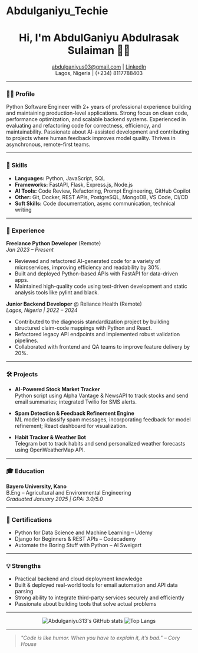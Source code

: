 # Abdulganiyu_Techie
<!--
Hi there 👋
Welcome to my GitHub profile! 
-->

<h1 align="center">Hi, I'm AbdulGaniyu Abdulrasak Sulaiman 👨‍💻</h1>
<p align="center">
  <a href="mailto:abdulganiyus03@gmail.com">abdulganiyus03@gmail.com</a> |
  <a href="https://www.linkedin.com/in/your-linkedin">LinkedIn</a> <br>
  Lagos, Nigeria | (+234) 8117788403
</p>

---

### 🧑‍💻 **Profile**

Python Software Engineer with 2+ years of professional experience building and maintaining production-level applications. Strong focus on clean code, performance optimization, and scalable backend systems. Experienced in evaluating and refactoring code for correctness, efficiency, and maintainability. Passionate about AI-assisted development and contributing to projects where human feedback improves model quality. Thrives in asynchronous, remote-first teams.

---

### 🚀 **Skills**

- **Languages:** Python, JavaScript, SQL  
- **Frameworks:** FastAPI, Flask, Express.js, Node.js  
- **AI Tools:** Code Review, Refactoring, Prompt Engineering, GitHub Copilot  
- **Other:** Git, Docker, REST APIs, PostgreSQL, MongoDB, VS Code, CI/CD  
- **Soft Skills:** Code documentation, async communication, technical writing  

---

### 💼 **Experience**

**Freelance Python Developer** (Remote)  
_Jan 2023 – Present_

- Reviewed and refactored AI-generated code for a variety of microservices, improving efficiency and readability by 30%.
- Built and deployed Python-based APIs with FastAPI for data-driven apps.
- Maintained high-quality code using test-driven development and static analysis tools like pylint and black.

**Junior Backend Developer** @ Reliance Health (Remote)  
_Lagos, Nigeria | 2022 – 2024_

- Contributed to the diagnosis standardization project by building structured claim-code mappings with Python and React.
- Refactored legacy API endpoints and implemented robust validation pipelines.
- Collaborated with frontend and QA teams to improve feature delivery by 20%.

---

### 🛠️ **Projects**

- **AI-Powered Stock Market Tracker**  
  Python script using Alpha Vantage & NewsAPI to track stocks and send email summaries; integrated Twilio for SMS alerts.

- **Spam Detection & Feedback Refinement Engine**  
  ML model to classify spam messages, incorporating feedback for model refinement; React dashboard for visualization.

- **Habit Tracker & Weather Bot**  
  Telegram bot to track habits and send personalized weather forecasts using OpenWeatherMap API.

---

### 🎓 **Education**

**Bayero University, Kano**  
B.Eng – Agricultural and Environmental Engineering  
_Graduated January 2025 | GPA: 3.0/5.0_

---

### 📜 **Certifications**

- Python for Data Science and Machine Learning – Udemy  
- Django for Beginners & REST APIs – Codecademy  
- Automate the Boring Stuff with Python – Al Sweigart  

---

### 💡 **Strengths**

- Practical backend and cloud deployment knowledge
- Built & deployed real-world tools for email automation and API data parsing
- Strong ability to integrate third-party services securely and efficiently
- Passionate about building tools that solve actual problems

---

<p align="center">
  <img src="https://github-readme-stats.vercel.app/api?username=Abdulganiyu313&show_icons=true&theme=radical" alt="Abdulganiyu313's GitHub stats" />
  <img src="https://github-readme-stats.vercel.app/api/top-langs/?username=Abdulganiyu313&layout=compact&theme=radical" alt="Top Langs" />
</p>

---

<!-- Optional: Fun fact or quote -->
<blockquote>
  <em>"Code is like humor. When you have to explain it, it’s bad." – Cory House</em>
</blockquote>

<!--
Let's connect! 🚀
-->
